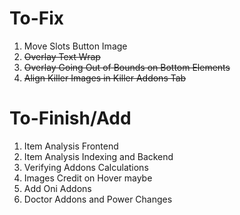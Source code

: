 # To-Fix

1) Move Slots Button Image
2) ~~Overlay Text Wrap~~
3) ~~Overlay Going Out of Bounds on Bottom Elements~~
4) ~~Align Killer Images in Killer Addons Tab~~


# To-Finish/Add

1) Item Analysis Frontend
2) Item Analysis Indexing and Backend
3) Verifying Addons Calculations
4) Images Credit on Hover maybe
5) Add Oni Addons
5) Doctor Addons and Power Changes
